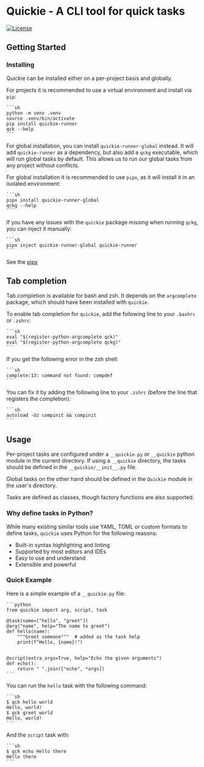 # Quickie - A CLI tool for quick tasks

[![License](https://img.shields.io/github/license/adrianmrit/quickie)](https://github.com/adrianmrit/quickie/blob/master/LICENSE)

## Getting Started

### Installing

Quickie can be installed either on a per-project basis and globally.

For projects it is recommended to use a virtual environment and install via `pip`:

    ```sh
    python -m venv .venv
    source .venv/bin/activate
    pip install quickie-runner
    qck --help
    ```

For global installation, you can install `quickie-runner-global` instead. It will add
`quickie-runner` as a dependency, but also add a `qckg` executable, which will run global
tasks by default. This allows us to run our global tasks from any project without conflicts.

For global installation it is recommended to use `pipx`, as it will install it in an isolated
environment:

    ```sh
    pipx install quickie-runner-global
    qckg --help
    ```

If you have any issues with the `quickie` package missing when running `qckg`, you can inject it manually:

    ```sh
    pipx inject quickie-runner-global quickie-runner
    ```

See the [pipx](https://pipx.pypa.io/stable/)

## Tab completion

Tab completion is available for bash and zsh. It depends on the `argcomplete` package, which should have been installed with `quickie`.

To enable tab completion for `quickie`, add the following line to your `.bashrc` or `.zshrc`:

    ```sh
    eval "$(register-python-argcomplete qck)"
    eval "$(register-python-argcomplete qckg)"
    ```

If you get the following error in the zsh shell:

    ```sh
    complete:13: command not found: compdef
    ```

You can fix it by adding the following line to your `.zshrc` (before the line that registers the completion):

    ```sh
    autoload -Uz compinit && compinit
    ```

## Usage

Per-project tasks are configured under a `__quickie.py` or `__quickie` python module in the current directory.
If using a `__quickie` directory, the tasks should be defined in the `__quickie/__init__.py` file.

Global tasks on the other hand should be defined in the `Quickie` module in the user's directory.

Tasks are defined as classes, though factory functions are also supported.

### Why define tasks in Python?

While many existing similar tools use YAML, TOML or custom formats to define tasks, `quickie` uses Python for the following reasons:

- Built-in syntax highlighting and linting
- Supported by most editors and IDEs
- Easy to use and understand
- Extensible and powerful

### Quick Example

Here is a simple example of a `__quickie.py` file:

    ```python
    from quickie import arg, script, task

    @task(name=["hello", "greet"])
    @arg("name", help="The name to greet")
    def hello(name):
        """Greet someone"""  # added as the task help
        print(f"Hello, {name}!")


    @script(extra_args=True, help="Echo the given arguments")
    def echo():
        return " ".join(["echo", *args])
    ```

You can run the `hello` task with the following command:

    ```sh
    $ qck hello world
    Hello, world!
    $ qck greet world
    Hello, world!
    ```

And the `script` task with:

    ```sh
    $ qck echo Hello there
    Hello there
    ```
